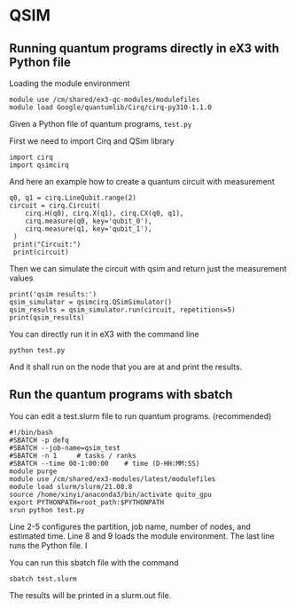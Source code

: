 # QSIM
## Running quantum programs directly in eX3 with Python file

Loading the module environment
```
module use /cm/shared/ex3-qc-modules/modulefiles
module load Google/quantumlib/Cirq/cirq-py310-1.1.0
```
Given a Python file of quantum programs, `test.py`

First we need to import Cirq and QSim library
```
import cirq
import qsimcirq
```

And here an example how to create a quantum circuit with measurement
```
q0, q1 = cirq.LineQubit.range(2)
circuit = cirq.Circuit(
	cirq.H(q0), cirq.X(q1), cirq.CX(q0, q1),
	cirq.measure(q0, key='qubit_0'),
	cirq.measure(q1, key='qubit_1'),
 )
 print("Circuit:")
 print(circuit)
```

Then we can simulate the circuit with qsim and return just the measurement values
```
print('qsim results:')
qsim_simulator = qsimcirq.QSimSimulator()
qsim_results = qsim_simulator.run(circuit, repetitions=5)
print(qsim_results)
```
You can directly run it in eX3 with the command line
```
python test.py
```
And it shall run on the node that you are at and print the results.

## Run the quantum programs with sbatch
You can edit a test.slurm file to run quantum programs. (recommended)
```
#!/bin/bash
#SBATCH -p defq
#SBATCH --job-name=qsim_test
#SBATCH -n 1     # tasks / ranks
#SBATCH --time 00-1:00:00    # time (D-HH:MM:SS)
module purge
module use /cm/shared/ex3-modules/latest/modulefiles
module load slurm/slurm/21.08.8
source /home/xinyi/anaconda3/bin/activate quito_gpu
export PYTHONPATH=root_path:$PYTHONPATH
srun python test.py
```
Line 2-5 configures the partition, job name, number of nodes, and estimated time.  Line 8 and 9 loads the module environment. The last line runs the Python file. I

You can run this sbatch file with the command
```
sbatch test.slurm
```

The results will be printed in a slurm.out file.
